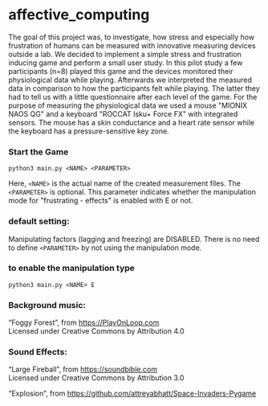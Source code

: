 # affective_computing

The goal of this project was, to investigate, how stress and especially how frustration of humans can be measured with innovative measuring devices outside a lab. We decided to implement a simple stress and frustration inducing game and perform a small user study. In this pilot study a few participants (n=8) played this game and the devices monitored their physiological data while playing. Afterwards we interpreted the measured data in comparison to how the participants felt while playing. The latter they had to tell us with a little questionnaire after each level of the game. For the purpose of measuring the physiological data we used a mouse "MIONIX NAOS QG" and a keyboard "ROCCAT Isku+ Force FX" with integrated sensors. The mouse has a skin conductance and a heart rate sensor while the keyboard has a pressure-sensitive key zone.

### Start the Game

    python3 main.py <NAME> <PARAMETER>
    
Here, `<NAME>` is the actual name of the created measurement files. The `<PARAMETER>` is optional. This parameter indicates whether the manipulation mode for "frustrating - effects" is enabled with E or not. 
    
### default setting: 
Manipulating factors (lagging and freezing) are DISABLED. There is no need to define `<PARAMETER>` by not using the manipulation mode.
### to enable the manipulation type 

    python3 main.py <NAME> E

### Background music: 
“Foggy Forest”, from https://PlayOnLoop.com \
Licensed under Creative Commons by Attribution 4.0 

### Sound Effects: 
“Large Fireball”, from https://soundbible.com \
Licensed under Creative Commons by Attribution 3.0 

“Explosion”, from https://github.com/attreyabhatt/Space-Invaders-Pygame 

